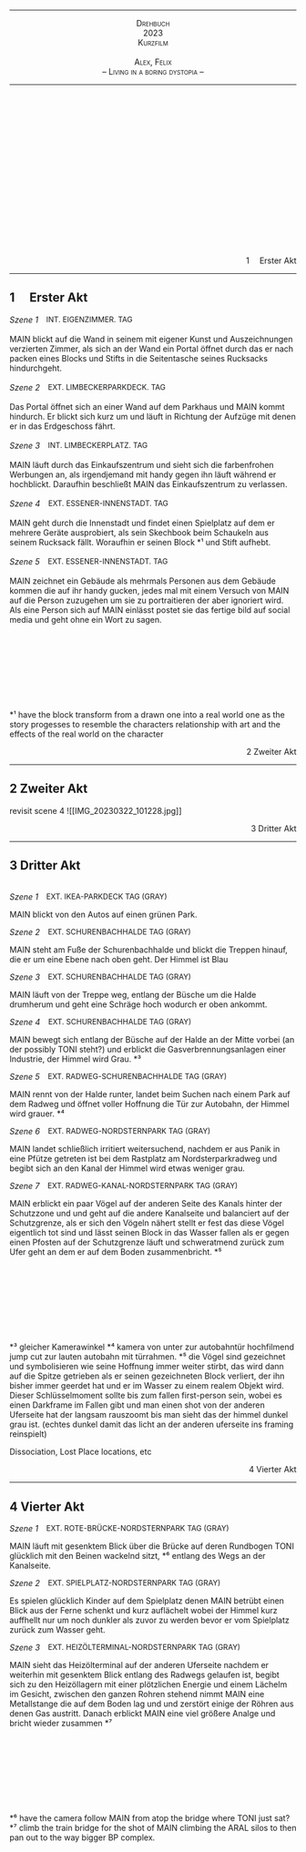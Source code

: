 <br><br><br><br><br><br><br><br><br><br><br><br><br><br><br><br>

---

<div style="font-variant:small-caps;text-align:center"> Drehbuch</div>
<div style="font-variant:small-caps;text-align:center"> 2023</div>
<div style="font-variant:small-caps;text-align:center"> Kurzfilm</div>
<div style="visibility:hidden">a</div>
<div style="font-variant:small-caps;text-align:center"> Alex, Felix</div>
<div style="font-variant:small-caps;text-align:center"> – Living in a boring dystopia –</div>

---

<br><br><br><br><br><br><br><br><br><br><br><br><br><br><br><br>












<div align="right">1   Erster Akt</div>

---
## 1   Erster Akt 
<div style="display:flex;"><div style="font-style:italic">Szene 1 </div>  
<div style="font-size:small">INT. EIGENZIMMER. TAG </div></div>
<div style="visibility:hidden">a</div>
 MAIN blickt auf die Wand in seinem mit eigener Kunst und Auszeichnungen verzierten Zimmer, als sich an der Wand ein Portal öffnet durch das er nach packen eines Blocks und Stifts in die Seitentasche seines Rucksacks hindurchgeht.
 <div style="visibility:hidden">a</div>
<div style="display:flex;"><div style="font-style:italic">Szene 2 </div>  
<div style="font-size:small">EXT. LIMBECKERPARKDECK. TAG </div></div>
<div style="visibility:hidden">a</div>
Das Portal öffnet sich an einer Wand auf dem Parkhaus und MAIN kommt hindurch. Er blickt sich kurz um und läuft in Richtung der Aufzüge mit denen er in das Erdgeschoss fährt. 
 <div style="visibility:hidden">a</div>
<div style="display:flex;"><div style="font-style:italic">Szene 3 </div>  
<div style="font-size:small">INT. LIMBECKERPLATZ. TAG </div></div>
<div style="visibility:hidden">a</div>
MAIN läuft durch das Einkaufszentrum und sieht sich die farbenfrohen 
Werbungen an, als irgendjemand mit handy gegen ihn läuft während er hochblickt. Daraufhin beschließt MAIN das Einkaufszentrum zu verlassen.

 <div style="visibility:hidden">a</div>
<div style="display:flex;"><div style="font-style:italic">Szene 4 </div>  
<div style="font-size:small">EXT. ESSENER-INNENSTADT. TAG </div></div>
<div style="visibility:hidden">a</div>
MAIN geht durch die Innenstadt und findet einen Spielplatz auf dem er mehrere Geräte ausprobiert, als sein Skechbook beim Schaukeln aus seinem Rucksack fällt. Woraufhin er seinen Block *¹ und Stift aufhebt.   

 <div style="visibility:hidden">a</div>
<div style="display:flex;"><div style="font-style:italic">Szene 5 </div>  
<div style="font-size:small">EXT. ESSENER-INNENSTADT. TAG </div></div>
<div style="visibility:hidden">a</div>
MAIN zeichnet ein Gebäude als mehrmals Personen aus dem Gebäude kommen die auf ihr handy gucken, jedes mal mit einem Versuch von MAIN auf die Person zuzugehen um sie zu portraitieren der aber ignoriert wird. Als eine Person sich auf MAIN einlässt postet sie das fertige bild auf social media und geht ohne ein Wort zu sagen.


<br><br><br><br><br><br><br><br>
\*¹ have the block transform from a drawn one into a real world one as the story progesses to resemble the characters relationship with art and the effects of the real world on the character 


<div align="right">2 Zweiter Akt</div>

---
## 2 Zweiter Akt
revisit scene 4 
![[IMG_20230322_101228.jpg]]

<div align="right">3 Dritter Akt</div>

---
## 3 Dritter Akt

<div style="visibility:hidden">a</div>
<div style="display:flex;"><div style="font-style:italic">Szene 1 </div>  
<div style="font-size:small"> EXT. IKEA-PARKDECK TAG (GRAY) </div></div>

MAIN blickt von den Autos auf einen grünen Park.

<div style="display:flex;"><div style="font-style:italic">Szene 2 </div>  
<div style="font-size:small"> EXT. SCHURENBACHHALDE TAG (GRAY) </div></div>

MAIN steht am Fuße der Schurenbachhalde und blickt die Treppen hinauf, die er um eine Ebene nach oben geht. Der Himmel ist Blau

<div style="display:flex;"><div style="font-style:italic">Szene 3 </div>  
<div style="font-size:small"> EXT.  SCHURENBACHHALDE TAG (GRAY) </div></div>

MAIN läuft von der Treppe weg, entlang der Büsche um die Halde drumherum und geht eine Schräge hoch wodurch er oben ankommt.

<div style="display:flex;"><div style="font-style:italic">Szene 4 </div>  
<div style="font-size:small"> EXT.  SCHURENBACHHALDE TAG (GRAY) </div></div>

MAIN bewegt sich entlang der Büsche auf der Halde an der Mitte vorbei (an der possibly TONI steht?) und erblickt die Gasverbrennungsanlagen einer Industrie, der Himmel wird Grau. \*³

<div style="display:flex;"><div style="font-style:italic">Szene 5 </div>  
<div style="font-size:small"> EXT.  RADWEG-SCHURENBACHHALDE TAG (GRAY) </div></div>

MAIN rennt von der Halde runter, landet beim Suchen nach einem Park auf dem Radweg und öffnet voller Hoffnung die Tür zur Autobahn, der Himmel wird grauer. \*⁴

<div style="display:flex;"><div style="font-style:italic">Szene 6 </div>  
<div style="font-size:small"> EXT.  RADWEG-NORDSTERNPARK TAG (GRAY) </div></div>

MAIN landet schließlich irritiert weitersuchend, nachdem er aus Panik in eine Pfütze getreten ist bei dem Rastplatz am Nordsterparkradweg und begibt sich an den Kanal der Himmel wird etwas weniger grau.

<div style="display:flex;"><div style="font-style:italic">Szene 7 </div>  
<div style="font-size:small"> EXT.  RADWEG-KANAL-NORDSTERNPARK TAG (GRAY) </div></div>

MAIN erblickt ein paar Vögel auf der anderen Seite des Kanals hinter der Schutzzone und  und geht auf die andere Kanalseite und balanciert auf der Schutzgrenze, als er sich den Vögeln nähert stellt er fest das diese Vögel eigentlich tot sind und lässt seinen Block in das Wasser fallen als er gegen einen Pfosten auf der Schutzgrenze läuft und schweratmend zurück zum Ufer geht an dem er auf dem Boden zusammenbricht. \*⁵

<br><br><br><br><br><br><br><br>
\*³ gleicher Kamerawinkel
\*⁴ kamera von unter  zur autobahntür hochfilmend jump cut zur lauten autobahn mit türrahmen.
\*⁵ die Vögel sind gezeichnet und symbolisieren wie seine Hoffnung immer weiter stirbt, das wird dann auf die Spitze getrieben als er seinen gezeichneten Block verliert, der ihn bisher immer geerdet hat und er im Wasser zu einem realem Objekt wird. Dieser Schlüsselmoment sollte bis zum fallen first-person sein, wobei es einen Darkframe im Fallen gibt und man einen shot von der anderen Uferseite hat der langsam rauszoomt bis man sieht das der himmel dunkel grau ist. (echtes dunkel damit das licht an der anderen uferseite ins framing reinspielt)




Dissociation, Lost Place locations, etc


<div align="right">4 Vierter Akt</div>

---
## 4 Vierter Akt

<div style="display:flex;"><div style="font-style:italic">Szene 1 </div>  
<div style="font-size:small"> EXT.  ROTE-BRÜCKE-NORDSTERNPARK TAG (GRAY) </div></div>

MAIN läuft mit gesenktem Blick über die Brücke auf deren Rundbogen TONI glücklich mit den Beinen wackelnd sitzt, \*⁶ entlang des Wegs an der Kanalseite.

<div style="display:flex;"><div style="font-style:italic">Szene 2 </div>  
<div style="font-size:small"> EXT.  SPIELPLATZ-NORDSTERNPARK TAG (GRAY) </div></div>

Es spielen glücklich Kinder auf dem Spielplatz denen MAIN betrübt einen Blick aus der Ferne schenkt und kurz auflächelt wobei der Himmel kurz auffhellt nur um noch dunkler als zuvor zu werden bevor er vom Spielplatz zurück zum Wasser geht.

<div style="display:flex;"><div style="font-style:italic">Szene 3 </div>  
<div style="font-size:small"> EXT.  HEIZÖLTERMINAL-NORDSTERNPARK TAG (GRAY) </div></div>

MAIN sieht das Heizölterminal auf der anderen Uferseite nachdem er weiterhin mit gesenktem Blick entlang des Radwegs gelaufen ist, begibt sich zu den Heizöllagern mit einer plötzlichen Energie und einem Lächelm im Gesicht, zwischen den ganzen Rohren stehend nimmt MAIN eine Metallstange die auf dem Boden lag und und zerstört einige der Röhren aus denen Gas austritt. Danach erblickt MAIN eine viel größere Analge und bricht wieder zusammen \*⁷  




<br><br><br><br><br><br><br><br>
\*⁶ have the camera follow MAIN from atop the bridge where TONI just sat?
\*⁷ climb the train bridge for the shot of MAIN climbing the ARAL silos to then pan out to the way bigger BP complex.